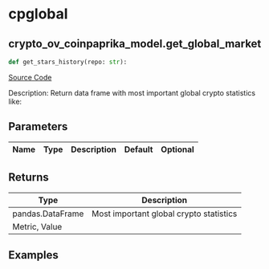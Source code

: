 # cpglobal

## crypto_ov_coinpaprika_model.get_global_market

```python
def get_stars_history(repo: str):
```
[Source Code](https://github.com/OpenBB-finance/OpenBBTerminal/tree/main/openbb_terminal/cryptocurrency/overview/coinpaprika_model.py#L71)

Description: Return data frame with most important global crypto statistics like:

## Parameters

| Name | Type | Description | Default | Optional |
| ---- | ---- | ----------- | ------- | -------- |

## Returns

| Type | Description |
| ---- | ----------- |
| pandas.DataFrame | Most important global crypto statistics
Metric, Value |

## Examples

